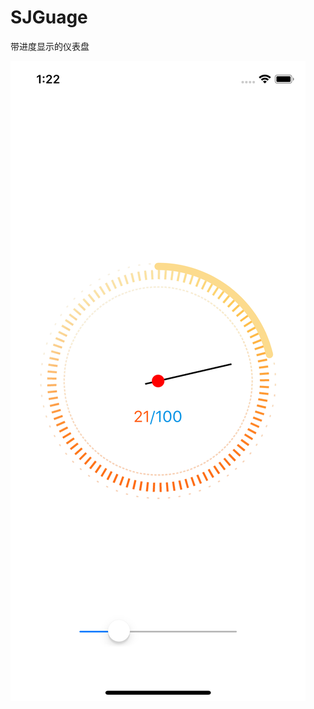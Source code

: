 # SJGuage
带进度显示的仪表盘

![导入图片](https://github.com/doupi188/SJGuage/blob/master/demoImages/demoImage1.png)
